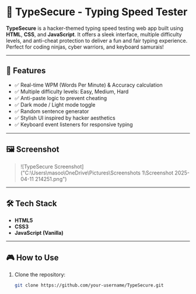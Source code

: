 # 🔐 TypeSecure - Typing Speed Tester

**TypeSecure** is a hacker-themed typing speed testing web app built using **HTML**, **CSS**, and **JavaScript**. It offers a sleek interface, multiple difficulty levels, and anti-cheat protection to deliver a fun and fair typing experience. Perfect for coding ninjas, cyber warriors, and keyboard samurais!

---

## 🚀 Features

- ✅ Real-time WPM (Words Per Minute) & Accuracy calculation  
- ✅ Multiple difficulty levels: Easy, Medium, Hard  
- ✅ Anti-paste logic to prevent cheating  
- ✅ Dark mode / Light mode toggle  
- ✅ Random sentence generator  
- ✅ Stylish UI inspired by hacker aesthetics  
- ✅ Keyboard event listeners for responsive typing  

---

## 🖼️ Screenshot

> ![TypeSecure Screenshot]("C:\Users\masoo\OneDrive\Pictures\Screenshots 1\Screenshot 2025-04-11 214251.png")

---

## 🛠️ Tech Stack

- **HTML5**
- **CSS3**
- **JavaScript (Vanilla)**

---

## 🎮 How to Use

1. Clone the repository:
   ```bash
   git clone https://github.com/your-username/TypeSecure.git
